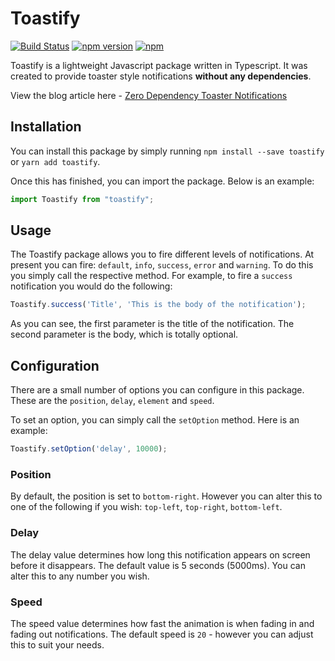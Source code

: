 
# Toastify

[![Build Status](https://travis-ci.org/GeorgeHanson/toastify.svg?branch=master)](https://travis-ci.org/GeorgeHanson/toastify)
[![npm version](https://badge.fury.io/js/toastify.svg)](https://badge.fury.io/js/toastify)
[![npm](https://img.shields.io/npm/dt/toastify.svg)](https://www.npmjs.com/package/toastify)

Toastify is a lightweight Javascript package written in Typescript. It was created to provide toaster style notifications **without any dependencies**.

View the blog article here - [Zero Dependency Toaster Notifications](https://www.georgehanson.co.uk/zero-dependency-toaster-notifications/)

## Installation
You can install this package by simply running `npm install --save toastify` or `yarn add toastify`.

Once this has finished, you can import the package. Below is an example:
```js
import Toastify from "toastify";
```

## Usage
The Toastify package allows you to fire different levels of notifications. At present you can fire: `default`, `info`, `success`, `error` and `warning`. To do this you simply call the respective method. For example, to fire a `success` notification you would do the following:

```js
Toastify.success('Title', 'This is the body of the notification');
```

As you can see, the first parameter is the title of the notification. The second parameter is the body, which is totally optional.

## Configuration
There are a small number of options you can configure in this package. These are the `position`, `delay`, `element` and `speed`.

To set an option, you can simply call the `setOption` method. Here is an example:

```js
Toastify.setOption('delay', 10000);
```

### Position
By default, the position is set to `bottom-right`. However you can alter this to one of the following if you wish: `top-left`, `top-right`, `bottom-left`.

### Delay
The delay value determines how long this notification appears on screen before it disappears. The default value is 5 seconds (5000ms). You can alter this to any number you wish.

### Speed
The speed value determines how fast the animation is when fading in and fading out notifications. The default speed is `20` - however you can adjust this to suit your needs.
